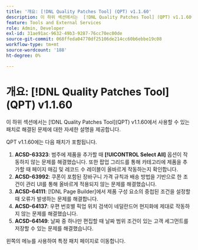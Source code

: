 ```yaml
---
title: '개요: [!DNL Quality Patches Tool] (QPT) v1.1.60'
description: 이 하위 섹션에서는  [!DNL Quality Patches Tool] (QPT) v1.1.60에서 사용할 수 있는 패치로 해결된 문제에 대한 자세한 설명을 제공합니다.
feature: Tools and External Services
role: Admin, Developer
exl-id: 31ae91ac-9632-49b3-9287-76cc70ec00de
source-git-commit: 068ffeda04770df25106de214cc60b6ebbe19c08
workflow-type: tm+mt
source-wordcount: '188'
ht-degree: 0%

---
```


# 개요: [!DNL Quality Patches Tool]&#x200B;(QPT) v1.1.60

이 하위 섹션에서는 [!DNL Quality Patches Tool]&#x200B;(QPT) v1.1.60에서 사용할 수 있는 패치로 해결된 문제에 대한 자세한 설명을 제공합니다.

QPT v1.1.60에는 다음 패치가 포함됩니다.

1. **ACSD-63323**: 범주에 제품을 추가할 때 **[!UICONTROL Select All]** 옵션이 작동하지 않는 문제를 해결했습니다. 또한 팝업 그리드를 통해 카테고리에 제품을 추가할 때 페이지 매김 및 레코드 수 레이블이 올바르게 작동하는지 확인합니다.
1. **ACSD-63992**: 쿠폰이 포함된 장바구니 가격 규칙과 배송 방법을 기반으로 한 조건이 관리 UI를 통해 올바르게 적용되지 않는 문제를 해결했습니다.
1. **ACSD-64111**: [!DNL Page Builder]에서 제품 구성 요소의 중첩된 조건을 설정할 때 오류가 발생하는 문제를 해결합니다.
1. **ACSD-64137**: 우편 번호별 픽업 위치 검색이 네덜란드어 현지화에 제대로 작동하지 않는 문제를 해결했습니다.
1. **ACSD-64149**: 날짜 중 하나만 편집할 때 날짜 범위 조건이 있는 고객 세그먼트를 저장할 수 있는 문제를 해결했습니다.

왼쪽의 메뉴를 사용하여 특정 패치 페이지로 이동합니다.
